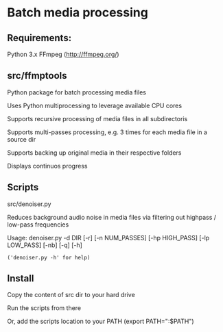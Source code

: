 # Batch media processing

Requirements:
--------------
  Python 3.x
  FFmpeg (http://ffmpeg.org/)

src/ffmptools
--------------
  Python package for batch processing media files

  Uses Python multiprocessing to leverage available CPU cores

  Supports recursive processing of media files in all subdirectoris

  Supports multi-passes processing, e.g. 3 times for each media file in a source dir

  Supports backing up original media in their respective folders

  Displays continuos progress

Scripts
--------
 src/denoiser.py

  Reduces background audio noise in media files via filtering out highpass / low-pass frequencies

  Usage: denoiser.py -d DIR [-r] [-n NUM_PASSES] [-hp HIGH_PASS] [-lp LOW_PASS] [-nb] [-q] [-h]

    ('denoiser.py -h' for help)

Install
-------
  Copy the content of src dir to your hard drive

  Run the scripts from there

  Or, add the scripts location to your PATH (export PATH="<path to scripts>:$PATH")

